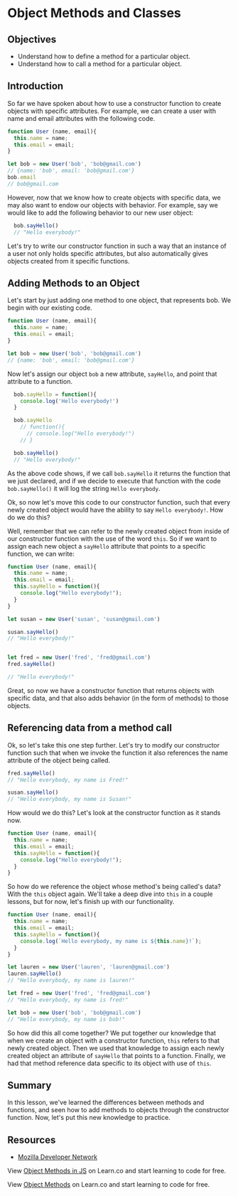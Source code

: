 # Object Methods and Classes

## Objectives
+ Understand how to define a method for a particular object.
+ Understand how to call a method for a particular object.

## Introduction
So far we have spoken about how to use a constructor function to create objects with specific attributes.  For example, we can create a user with name and email attributes with the following code.

```js
function User (name, email){
  this.name = name;
  this.email = email;
}

let bob = new User('bob', 'bob@gmail.com')
// {name: 'bob', email: 'bob@gmail.com'}
bob.email
// bob@gmail.com
```

However, now that we know how to create objects with specific data, we may also want to endow our objects with behavior.  For example, say we would like to add the following behavior to our new user object:

```js
  bob.sayHello()
  // "Hello everybody!"
```

Let's try to write our constructor function in such a way that an instance of a user not only holds specific attributes, but also automatically gives objects created from it specific functions.

## Adding Methods to an Object

Let's start by just adding one method to one object, that represents bob.  We begin with our existing code.

```js
function User (name, email){
  this.name = name;
  this.email = email;
}

let bob = new User('bob', 'bob@gmail.com')
// {name: 'bob', email: 'bob@gmail.com'}
```

Now let's assign our object `bob` a new attribute, `sayHello`, and point that attribute to a function.

```js
  bob.sayHello = function(){
    console.log('Hello everybody!')
  }

  bob.sayHello
    // function(){
      // console.log("Hello everybody!")
    // }

  bob.sayHello()
  // "Hello everybody!"
```

As the above code shows, if we call `bob.sayHello` it returns the function that we just declared, and if we decide to execute that function with the code `bob.sayHello()` it will log the string `Hello everybody`.  

Ok, so now let's move this code to our constructor function, such that every newly created object would have the ability to say `Hello everybody!`.  How do we do this?

Well, remember that we can refer to the newly created object from inside of our constructor function with the use of the word `this`.  So if we want to assign each new object a `sayHello` attribute that points to a specific function, we can write:

```js
function User (name, email){
  this.name = name;
  this.email = email;
  this.sayHello = function(){
    console.log("Hello everybody!");
  }
}

let susan = new User('susan', 'susan@gmail.com')

susan.sayHello()
// "Hello everybody!"


let fred = new User('fred', 'fred@gmail.com')
fred.sayHello()

// "Hello everybody!"
```

Great, so now we have a constructor function that returns objects with specific data, and that also adds behavior (in the form of methods) to those objects.

## Referencing data from a method call

Ok, so let's take this one step further.  Let's try to modify our constructor function such that when we invoke the function it also references the name attribute of the object being called.

```js
fred.sayHello()
// "Hello everybody, my name is Fred!"

susan.sayHello()
// "Hello everybody, my name is Susan!"
```

How would we do this?  Let's look at the constructor function as it stands now.

```js
function User (name, email){
  this.name = name;
  this.email = email;
  this.sayHello = function(){
    console.log("Hello everybody!");
  }
}
```

So how do we reference the object whose method's being called's data?  With the `this` object again.  We'll take a deep dive into `this` in a couple lessons, but for now, let's finish up with our functionality.

```js
function User (name, email){
  this.name = name;
  this.email = email;
  this.sayHello = function(){
    console.log(`Hello everybody, my name is ${this.name}!`);
  }
}

let lauren = new User('lauren', 'lauren@gmail.com')
lauren.sayHello()
// "Hello everybody, my name is lauren!"

let fred = new User('fred', 'fred@gmail.com')
// "Hello everybody, my name is fred!"

let bob = new User('bob', 'bob@gmail.com')
// "Hello everybody, my name is bob!"
```

So how did this all come together?  We put together our knowledge that when we create an object with a constructor function, `this` refers to that newly created object.  Then we used that knowledge to assign each newly created object an attribute of `sayHello` that points to a function.  Finally, we had that method reference data specific to its object with use of `this`.      

## Summary

In this lesson, we've learned the differences between methods and functions, and seen how to add methods to objects through the constructor function.  Now, let's put this new knowledge to practice.

## Resources

+ [Mozilla Developer Network](https://developer.mozilla.org/en-US/docs/Web/JavaScript/Reference/Global_Objects/Object)

<p data-visibility='hidden'>View <a href='https://learn.co/lessons/js-object-methods-readme'>Object Methods in JS</a> on Learn.co and start learning to code for free.</p>

<p class='util--hide'>View <a href='https://learn.co/lessons/js-object-oriented-object-methods-readme'>Object Methods</a> on Learn.co and start learning to code for free.</p>
